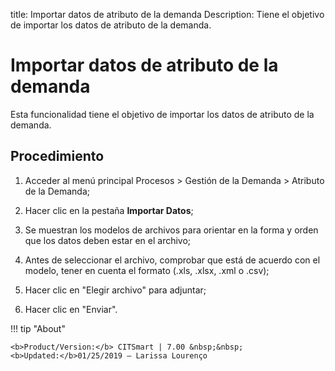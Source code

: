 title: Importar datos de atributo de la demanda
Description: Tiene el objetivo de importar los datos de atributo de la demanda.
# Importar datos de atributo de la demanda

Esta funcionalidad tiene el objetivo de importar los datos de atributo de la demanda.

Procedimiento
-------------

1.  Acceder al menú principal Procesos \> Gestión de la Demanda \> Atributo de
    la Demanda;

2.  Hacer clic en la pestaña **Importar Datos**;

3.  Se muestran los modelos de archivos para orientar en la forma y orden que
    los datos deben estar en el archivo;

4.  Antes de seleccionar el archivo, comprobar que está de acuerdo con el
    modelo, tener en cuenta el formato (.xls, .xlsx, .xml o .csv);

5.  Hacer clic en "Elegir archivo" para adjuntar;

6.  Hacer clic en "Enviar".

!!! tip "About"

    <b>Product/Version:</b> CITSmart | 7.00 &nbsp;&nbsp;
    <b>Updated:</b>01/25/2019 – Larissa Lourenço

